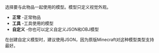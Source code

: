选择要与此物品一起使用的模型。模型只定义视觉外观。

* **正常** -正常物品
* **工具** -工具使用的模型
* **自定义** -你也可以定义自定义JSON和OBJ模型

在创建自定义模型时，建议使用JSON，因为原版Minecraft对这种模型类型支持最好。